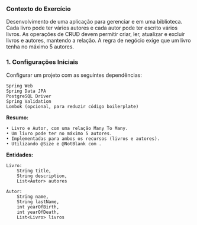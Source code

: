 ### Contexto do Exercício

Desenvolvimento de uma aplicação para gerenciar e em uma biblioteca. Cada livro pode ter vários autores e cada autor pode ter escrito vários livros. As operações de CRUD devem permitir criar, ler, atualizar e excluir livros e autores, mantendo a relação. A regra de negócio exige que um livro tenha no máximo 5 autores.

### 1. Configurações Iniciais
   Configurar um projeto com as seguintes dependências:
   ```
   Spring Web
   Spring Data JPA
   PostgreSQL Driver
   Spring Validation
   Lombok (opcional, para reduzir código boilerplate)
   ```

**Resumo:**
   ```
   • Livro e Autor, com uma relação Many To Many.
   • Um livro pode ter no máximo 5 autores.
   • Implementadas para ambos os recursos (livros e autores).
   • Utilizando @Size e @NotBlank com .
   ```
**Entidades:**
```
Livro:
    String title,
    String description,
    List<Autor> autores

Autor:
    String name,
    String lastName,
    int yearOfBirth,
    int yearOfDeath,
    List<Livro> livros
```
